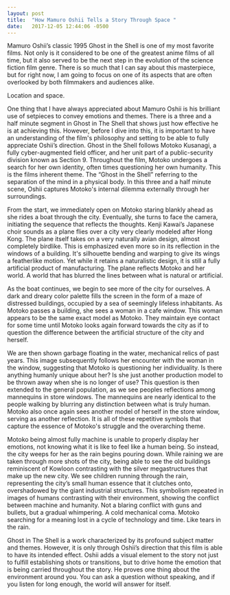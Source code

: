 ```yaml
---
layout: post
title:  "How Mamuro Oshii Tells a Story Through Space "
date:   2017-12-05 12:44:06 -0500
---
```


Mamuro Oshii’s classic 1995 Ghost in the Shell is one of my most favorite films. Not only is it considered to be one of the greatest anime films of all time, but it also served to be the next step in the evolution of the science fiction film genre. There is so much that I can say about this masterpiece, but for right now, I am going to focus on one of its aspects that are often overlooked by both filmmakers and audiences alike.

Location and space.

One thing that I have always appreciated about Mamuro Oshii is his brilliant use of setpieces to convey emotions and themes. There is a three and a half minute segment in Ghost in The Shell that shows just how effective he is at achieving this. However, before I dive into this, it is important to have an understanding of the film's philosophy and setting to be able to fully appreciate Oshii’s direction.
Ghost in the Shell follows Motoko Kusanagi, a fully cyber-augmented field officer, and her unit part of a public-security division known as Section 9. Throughout the film, Motoko undergoes a search for her own identity, often times questioning her own humanity. This is the films inherent theme. The “Ghost in the Shell” referring to the separation of the mind in a physical body. In this three and a half minute scene, Oshii captures Motoko's internal dilemma externally through her surroundings.

From the start, we immediately open on Motoko staring blankly ahead as she rides a boat through the city. Eventually, she turns to face the camera, initiating the sequence that reflects the thoughts. Kenji Kawai’s Japanese choir sounds as a plane flies over a city very clearly modeled after Hong Kong. The plane itself takes on a very naturally avian design, almost completely birdlike. This is emphasized even more so in its reflection in the windows of a building. It's silhouette bending and warping to give its wings a featherlike motion. Yet while it retains a naturalistic design, it is still a fully artificial product of manufacturing. The plane reflects Motoko and her world. A world that has blurred the lines between what is natural or artificial.

As the boat continues, we begin to see more of the city for ourselves. A dark and dreary color palette fills the screen in the form of a maze of distressed buildings, occupied by a sea of seemingly lifeless inhabitants. As Motoko passes a building, she sees a woman in a cafe window. This woman appears to be the same exact model as Motoko. They maintain eye contact for some time until Motoko looks again forward towards the city as if to question the difference between the artificial structure of the city and herself.

We are then shown garbage floating in the water, mechanical relics of past years. This image subsequently follows her encounter with the woman in the window, suggesting that Motoko is questioning her individuality. Is there anything humanly unique about her? Is she just another production model to be thrown away when she is no longer of use? This question is then extended to the general population, as we see peoples reflections among mannequins in store windows. The mannequins are nearly identical to the people walking by blurring any distinction between what is truly human. Motoko also once again sees another model of herself in the store window, serving as another reflection. It is all of these repetitive symbols that capture the essence of Motoko's struggle and the overarching theme.

Motoko being almost fully machine is unable to properly display her emotions, not knowing what it is like to feel like a human being. So instead, the city weeps for her as the rain begins pouring down. While raining we are taken through more shots of the city, being able to see the old buildings reminiscent of Kowloon contrasting with the silver megastructures that make up the new city. We see children running through the rain, representing the city’s small human essence that it clutches onto, overshadowed by the giant industrial structures. This symbolism repeated in images of humans contrasting with their environment, showing the conflict between machine and humanity. Not a blaring conflict with guns and bullets, but a gradual whimpering. A cold mechanical coma. Motoko searching for a meaning lost in a cycle of technology and time. Like tears in the rain.

Ghost in The Shell is a work characterized by its profound subject matter and themes. However, it is only through Oshii’s direction that this film is able to have its intended effect. Oshii adds a visual element to the story not just to fulfill establishing shots or transitions, but to drive home the emotion that is being carried throughout the story. He proves one thing about the environment around you. You can ask a question without speaking, and if you listen for long enough, the world will answer for itself.

